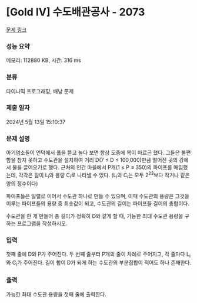 # [Gold IV] 수도배관공사 - 2073 

[문제 링크](https://www.acmicpc.net/problem/2073) 

### 성능 요약

메모리: 112880 KB, 시간: 316 ms

### 분류

다이나믹 프로그래밍, 배낭 문제

### 제출 일자

2024년 5월 13일 15:10:37

### 문제 설명

<p>아기염소들이 언덕에서 풀을 뜯고 놀다 보면 항상 도중에 목이 마르곤 했다. 그들은 불편함을 참지 못하고 수도관을 설치하여 거리 D(7 ≤ D ≤ 100,000)만큼 떨어진 곳의 강에서 물을 끌어오기로 했다. 근처의 인간 마을에서 P개(1 ≤ P ≤ 350)의 파이프를 매입했는데, 각각은 길이 L<sub>i</sub>와 용량 C<sub>i</sub>로 나타낼 수 있다. (L<sub>i</sub>와 C<sub>i</sub>는 모두 2<sup>23</sup>보다 작거나 같은 양의 정수이다)</p>

<p>파이프들은 일렬로 이어서 수도관 하나로 만들 수 있으며, 이때 수도관의 용량은 그것을 이루는 파이프들의 용량 중 최솟값이 되고, 수도관의 길이는 파이프들 길이의 총합이다.</p>

<p>수도관을 한 개 만들어 총 길이가 정확히 D와 같게 할 때, 가능한 최대 수도관 용량을 구하는 프로그램을 작성하시오.</p>

### 입력 

 <p>첫째 줄에 D와 P가 주어진다. 두 번째 줄부터 P개의 줄이 차례로 주어지고, 각 줄마다 L<sub>i</sub>와 C<sub>i</sub>가 주어진다. 길이 합이 D가 되게 하는 수도관의 부분집합이 적어도 하나 존재한다.</p>

### 출력 

 <p>가능한 최대 수도관 용량을 첫째 줄에 출력한다.</p>

